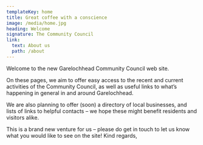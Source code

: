 ```yaml
---
templateKey: home
title: Great coffee with a conscience
image: /media/home.jpg
heading: Welcome
signature: The Community Council
link:
  text: About us
  path: /about
---
```

Welcome to the new Garelochhead Community Council web site.

On these pages, we aim to offer easy access to the recent and current activities of the Community Council, as well as useful links to what’s happening in general in and around Garelochhead.

We are also planning to offer (soon) a directory of local businesses, and lists of links to helpful contacts – we hope these might benefit residents and visitors alike.

This is a brand new venture for us – please do get in touch to let us know what you would like to see on the site!
Kind regards,